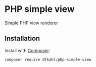 # PHP simple view

Simple PHP view renderer

## Installation

Install with [Composer](http://getcomposer.org):

    composer require dtkahl/php-simple-view
